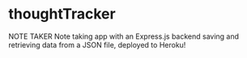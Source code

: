 # thoughtTracker

NOTE TAKER
Note taking app with an Express.js backend saving and retrieving data from a JSON file, deployed to Heroku!
